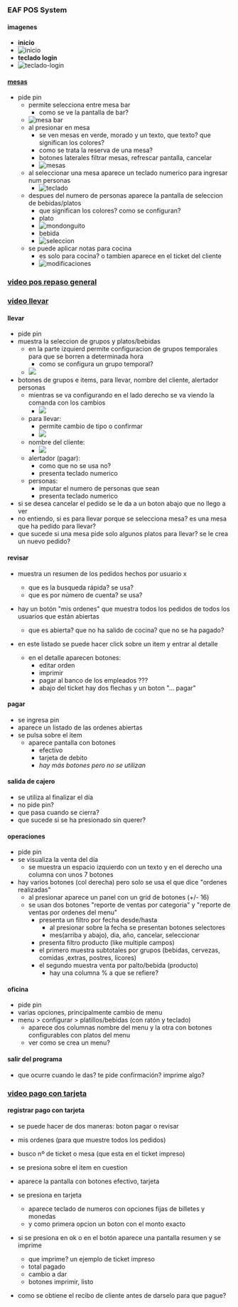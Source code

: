 ### EAF POS System

#### imagenes
- **inicio**
- ![inicio](https://trello-attachments.s3.amazonaws.com/6053c0cae4790579a20d72fc/1088x858/a62477c6a37fdd4efdff6ab613fe60a1/image.png)
- **teclado login**
- ![teclado-login](https://trello-attachments.s3.amazonaws.com/6053c0cae4790579a20d72fc/614x553/e06c35494e8a03030d787234122f0b15/image.png)

#### [mesas](https://drive.google.com/file/d/1xgZBeAZgveG2zUsyjcXPaD9F2I_HRKfU/view?usp=sharing)
- pide pin
  - permite selecciona entre mesa bar
    - como se ve la pantalla de bar?
  - ![mesa bar](https://trello-attachments.s3.amazonaws.com/6053c0cae4790579a20d72fc/1053x821/18d29cfbeb0e20ba5b5806e410601d68/image.png)
  - al presionar en mesa  
    - se ven mesas en verde, morado y un texto, que texto? que significan los colores?
    - como se trata la reserva de una mesa?
    - botones laterales filtrar mesas, refrescar pantalla, cancelar  
    - ![mesas](https://trello-attachments.s3.amazonaws.com/5b014dcaf4507eacfc1b4540/6053c0cae4790579a20d72fc/0d59a40efa2f26ba18536ad6020277fa/image.png) 
  - al seleccionar una mesa aparece un teclado numerico para ingresar num personas
    - ![teclado](https://trello-attachments.s3.amazonaws.com/6053c0cae4790579a20d72fc/688x615/baa7e57272a97658af83403937462cac/image.png)
  - despues del numero de personas aparece la pantalla de seleccion de bebidas/platos
    - que significan los colores? como se configuran?
    - plato
    - ![mondonguito](https://trello-attachments.s3.amazonaws.com/5b014dcaf4507eacfc1b4540/6053c0cae4790579a20d72fc/de5994c97ce1cd874af706709594a509/image.png)
    - bebida  
    - ![seleccion](https://trello-attachments.s3.amazonaws.com/5b014dcaf4507eacfc1b4540/6053c0cae4790579a20d72fc/7b58d5ff75b9d9313317ba3ed738d3d2/image.png)
  - se puede aplicar notas para cocina
    - es solo para cocina? o tambien aparece en el ticket del cliente 
    - ![modificaciones](https://trello-attachments.s3.amazonaws.com/5b014dcaf4507eacfc1b4540/6053c0cae4790579a20d72fc/a1f3a13f5e194583151738ad8d8b1bd9/image.png)  

### [video pos repaso general](https://drive.google.com/file/d/1xb964WWXjRihoRYE96W3KqXOI79-jFn2/view?usp=sharing)
### [video llevar](https://drive.google.com/file/d/1xWFrsKvOGizzYnfhuI_WTcLl6MujbUpq/view?usp=sharing)

#### llevar
- pide pin
- muestra la seleccion de grupos y platos/bebidas
  - en la parte izquierd permite configuracion de grupos temporales para que se borren a determinada hora
    - como se configura un grupo temporal?
  - ![](https://trello-attachments.s3.amazonaws.com/5b014dcaf4507eacfc1b4540/6053c0cae4790579a20d72fc/b4e6283e0a021dd168a7f0a55b44b58b/image.png)
- botones de grupos e items, para llevar, nombre del cliente, alertador personas
  - mientras se va configurando en el lado derecho se va viendo la comanda con los cambios
    - ![](https://trello-attachments.s3.amazonaws.com/6053c0cae4790579a20d72fc/660x546/978c6523f039c1f5093da262d00b3b0e/image.png)
  - para llevar:
    - permite cambio de tipo o confirmar
    - ![](https://trello-attachments.s3.amazonaws.com/5b014dcaf4507eacfc1b4540/6053c0cae4790579a20d72fc/6594e8161b888cb7c8a35f70bc468de6/image.png)
  - nombre del cliente:
    - ![](https://trello-attachments.s3.amazonaws.com/5b014dcaf4507eacfc1b4540/6053c0cae4790579a20d72fc/5334e6fe6b34e1d4ce8945e38f8de12a/image.png)
  - alertador (pagar):
    - como que no se usa no?
    - presenta teclado numerico
  - personas:
    - imputar el numero de personas que sean
    - presenta teclado numerico
- si se desea cancelar el pedido se le da a un boton abajo que no llego a ver
- no entiendo, si es para llevar porque se selecciona mesa? es una mesa que ha pedido para llevar?
- que sucede si una mesa pide solo algunos platos para llevar? se le crea un nuevo pedido?

#### revisar
- muestra un resumen de los pedidos hechos por usuario x
  - que es la busqueda rápida? se usa?
  - que es por número de cuenta? se usa?

- hay un botón "mis ordenes" que muestra todos los pedidos de todos los usuarios que están abiertas
  - que es abierta? que no ha salido de cocina? que no se ha pagado?
- en este listado se puede hacer click sobre un item y entrar al detalle
  - en el detalle aparecen botones:
    - editar orden
    - imprimir
    - pagar al banco de los empleados ???
    - abajo del ticket hay dos flechas y un boton "... pagar"


#### pagar
- se ingresa pin
- aparece un listado de las ordenes abiertas
- se pulsa sobre el item
  - aparece pantalla con botones 
    - efectivo
    - tarjeta de debito
    - *hay más botones pero no se utilizan*

#### salida de cajero
- se utiliza al finalizar el día
- no pide pin?
- que pasa cuando se cierra?
- que sucede si se ha presionado sin querer?

#### operaciones
- pide pin
- se visualiza la venta del día
  - se muestra un espacio izquierdo con un texto y en el derecho una columna con unos 7 botones
- hay varios botones (col derecha) pero solo se usa el que dice "ordenes realizadas"
  - al presionar aparece un panel con un grid de botones (+/- 16)
  - se usan dos botones "reporte de ventas por categoria" y "reporte de ventas por ordenes del menu"
    - presenta un filtro por fecha desde/hasta
      - al presionar sobre la fecha se presentan botones selectores
      - mes(arriba y abajo), dia, año, cancelar, seleccionar
    - presenta filtro producto (like multiple campos)
    - el primero muestra subtotales por grupos (bebidas, cervezas, comidas ,extras, postres, licores)
    - el segundo muestra venta por palto/bebida (producto) 
      - hay una columna % a que se refiere?

#### oficina
- pide pin
- varias opciones, principalmente cambio de menu
- menu > configurar > platillos/bebidas (con ratón y teclado)
  - aparece dos columnas nombre del menu y la otra con botones configurables con platos del menu
  - ver como se crea un menu?

#### salir del programa
- que ocurre cuando le das? te pide confirmación? imprime algo?

### [video pago con tarjeta](https://drive.google.com/file/d/1xZGH25JpX08Ecb-fGKmH9C2AckinIt8e/view?usp=sharing)
#### registrar pago con tarjeta
- se puede hacer de dos maneras: boton pagar o revisar
- mis ordenes (para que muestre todos los pedidos)
- busco nº de ticket o mesa (que esta en el ticket impreso)
- se presiona sobre el item en cuestion
- aparece la pantalla con botones efectivo, tarjeta 
- se presiona en tarjeta 
  - aparece teclado de numeros con opciones fijas de billetes y monedas
  - y como primera opcion un boton con el monto exacto
- si se presiona en ok o en el botón aparece una pantalla resumen y se imprime
  - que imprime? un ejemplo de ticket impreso
  - total pagado
  - cambio a dar
  - botones imprimir, listo

- como se obtiene el recibo de cliente antes de darselo para que pague?
